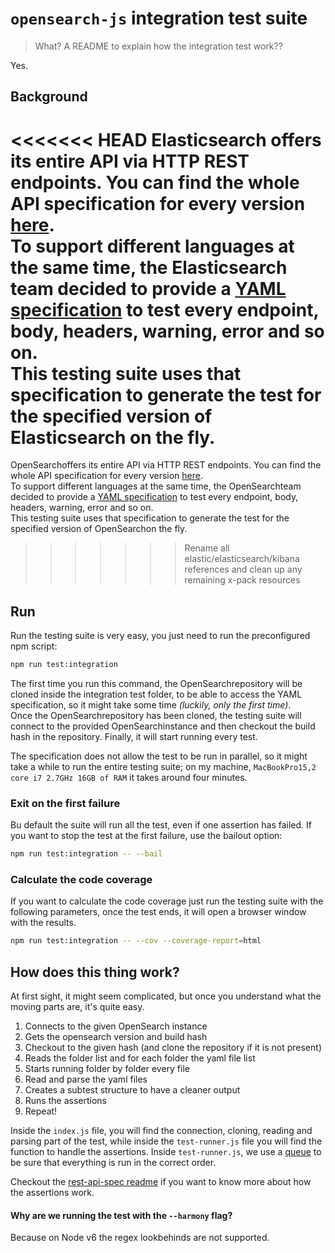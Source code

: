 # `opensearch-js` integration test suite

> What? A README to explain how the integration test work??

Yes.

## Background
<<<<<<< HEAD
Elasticsearch offers its entire API via HTTP REST endpoints. You can find the whole API specification for every version [here](https://github.com/opensearch-project/OpenSearch/tree/main/rest-api-spec/src/main/resources/rest-api-spec/api).<br/>
To support different languages at the same time, the Elasticsearch team decided to provide a [YAML specification](https://github.com/opensearch-project/OpenSearch/tree/main/rest-api-spec/src/main/resources/rest-api-spec/test) to test every endpoint, body, headers, warning, error and so on.<br/>
This testing suite uses that specification to generate the test for the specified version of Elasticsearch on the fly.
=======
OpenSearchoffers its entire API via HTTP REST endpoints. You can find the whole API specification for every version [here](https://github.com/opensearch-project/opensearch/tree/master/rest-api-spec/src/main/resources/rest-api-spec/api).<br/>
To support different languages at the same time, the OpenSearchteam decided to provide a [YAML specification](https://github.com/opensearch-project/opensearch/tree/master/rest-api-spec/src/main/resources/rest-api-spec/test) to test every endpoint, body, headers, warning, error and so on.<br/>
This testing suite uses that specification to generate the test for the specified version of OpenSearchon the fly.
>>>>>>> Rename all elastic/elasticsearch/kibana references and clean up any remaining x-pack resources

## Run
Run the testing suite is very easy, you just need to run the preconfigured npm script:
```sh
npm run test:integration
```

The first time you run this command, the OpenSearchrepository will be cloned inside the integration test folder, to be able to access the YAML specification, so it might take some time *(luckily, only the first time)*.<br/>
Once the OpenSearchrepository has been cloned, the testing suite will connect to the provided OpenSearchinstance and then checkout the build hash in the repository. Finally, it will start running every test.

The specification does not allow the test to be run in parallel, so it might take a while to run the entire testing suite; on my machine, `MacBookPro15,2 core i7 2.7GHz 16GB of RAM` it takes around four minutes.

### Exit on the first failure
Bu default the suite will run all the test, even if one assertion has failed. If you want to stop the test at the first failure, use the bailout option:
```sh
npm run test:integration -- --bail
```

### Calculate the code coverage
If you want to calculate the code coverage just run the testing suite with the following parameters, once the test ends, it will open a browser window with the results.
```sh
npm run test:integration -- --cov --coverage-report=html
```

## How does this thing work?
At first sight, it might seem complicated, but once you understand what the moving parts are, it's quite easy.
1. Connects to the given OpenSearch instance
1. Gets the opensearch version and build hash
1. Checkout to the given hash (and clone the repository if it is not present)
1. Reads the folder list and for each folder the yaml file list
1. Starts running folder by folder every file
  1. Read and parse the yaml files
  1. Creates a subtest structure to have a cleaner output
  1. Runs the assertions
  1. Repeat!

Inside the `index.js` file, you will find the connection, cloning, reading and parsing part of the test, while inside the `test-runner.js` file you will find the function to handle the assertions. Inside `test-runner.js`, we use a [queue](https://github.com/delvedor/workq) to be sure that everything is run in the correct order.

Checkout the [rest-api-spec readme](https://github.com/opensearch-project/OpenSearch/blob/main/rest-api-spec/src/main/resources/rest-api-spec/test/README.md) if you want to know more about how the assertions work.

#### Why are we running the test with the `--harmony` flag?
Because on Node v6 the regex lookbehinds are not supported.
